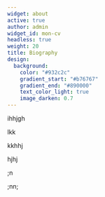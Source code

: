 ```yaml
---
widget: about
active: true
author: admin
widget_id: mon-cv
headless: true
weight: 20
title: Biography
design:
  background:
    color: "#932c2c"
    gradient_start: "#b76767"
    gradient_end: "#890000"
    text_color_light: true
    image_darken: 0.7
---
```

ihhjgh

lkk

kkhhj

hjhj

;n

;nn;